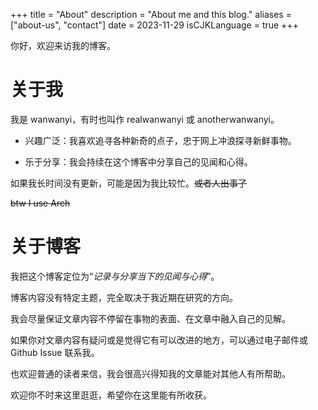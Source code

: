 +++
title = "About"
description = "About me and this blog."
aliases = ["about-us", "contact"]
date = 2023-11-29
isCJKLanguage = true
+++

你好，欢迎来访我的博客。

# 关于我

我是 wanwanyi，有时也叫作 realwanwanyi 或 anotherwanwanyi。

- 兴趣广泛：我喜欢追寻各种新奇的点子，忠于网上冲浪探寻新鲜事物。

- 乐于分享：我会持续在这个博客中分享自己的见闻和心得。

如果我长时间没有更新，可能是因为我比较忙。~~或者人出事了~~

~~btw I use Arch~~

# 关于博客

我把这个博客定位为“*记录与分享当下的见闻与心得*”。

博客内容没有特定主题，完全取决于我近期在研究的方向。

我会尽量保证文章内容不停留在事物的表面、在文章中融入自己的见解。

如果你对文章内容有疑问或是觉得它有可以改进的地方，可以通过电子邮件或 Github Issue 联系我。

也欢迎普通的读者来信，我会很高兴得知我的文章能对其他人有所帮助。

欢迎你不时来这里逛逛，希望你在这里能有所收获。
